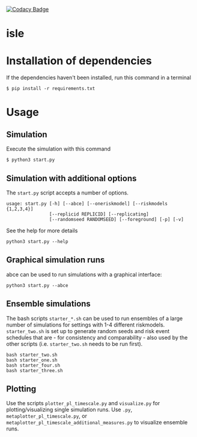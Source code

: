 [![Codacy Badge](https://api.codacy.com/project/badge/Grade/d46ac6670e8a4016a382434445668d70)](https://www.codacy.com/app/herculesl/isle?utm_source=github.com&utm_medium=referral&utm_content=EconomicSL/isle&utm_campaign=badger)

# isle

# Installation of dependencies

If the dependencies haven't been installed, run this command in a terminal

```
$ pip install -r requirements.txt
```

# Usage

## Simulation 

Execute the simulation with this command

```
$ python3 start.py
```

## Simulation with additional options

The ```start.py``` script accepts a number of options. 

```
usage: start.py [-h] [--abce] [--oneriskmodel] [--riskmodels {1,2,3,4}]
                [--replicid REPLICID] [--replicating]
                [--randomseed RANDOMSEED] [--foreground] [-p] [-v]
```

See the help for more details

```
python3 start.py --help
```

## Graphical simulation runs

abce can be used to run simulations with a graphical interface:

```
python3 start.py --abce
```

## Ensemble simulations

The bash scripts ```starter_*.sh``` can be used to run ensembles of a large number of simulations for settings with 1-4 different riskmodels. ```starter_two.sh``` is set up to generate random seeds and risk event schedules that are - for consistency and comparability - also used by the other scripts (i.e. ```starter_two.sh``` needs to be run first).

```
bash starter_two.sh
bash starter_one.sh
bash starter_four.sh
bash starter_three.sh
```

## Plotting

Use the scripts ```plotter_pl_timescale.py``` and  ```visualize.py``` for plotting/visualizing single simulation runs. Use  ```.py```,  ```metaplotter_pl_timescale.py```, or  ```metaplotter_pl_timescale_additional_measures.py``` to visualize ensemble runs.

